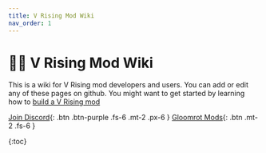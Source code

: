 ```yaml
---
title: V Rising Mod Wiki
nav_order: 1
---
```


# 🧛‍♂️ V Rising Mod Wiki
This is a wiki for V Rising mod developers and users. You can add or edit any of these pages on github. You might want to get started by learning how to [build a V Rising mod](/dev/#how-to-make-a-vrising-mod)

[Join Discord](https://vrisingmods.com/discord){: .btn .btn-purple .fs-6 .mt-2 .px-6 }
[Gloomrot Mods](https://v-rising.thunderstore.io/?section=gloomrot-update){: .btn  .mt-2 .fs-6 }

{:toc}
